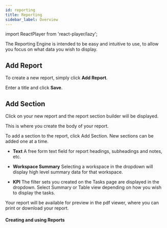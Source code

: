 ```yaml
---
id: reporting
title: Reporting
sidebar_label: Overview
---
```


import ReactPlayer from 'react-player/lazy';

The Reporting Engine is intended to be easy and intuitive to use, to allow you focus on what data you wish to display.

## Add Report

To create a new report, simply click **Add Report**.

Enter a title and click **Save**.

## Add Section

Click on your new report and the report section builder will be displayed.


This is where you create the body of your report.


To add a section to the report, click Add Section. New sections can be added one at a time.

- **Text**
A free form text field for report headings, subheadings and notes, etc.


- **Workspace Summary**
Selecting a workspace in the dropdown will display high level summary data for that workspace.

- **KPI**
The filter sets you created on the Tasks page are displayed in the dropdown. Select Summary or Table view depending on how you wish to display the tasks.

Your report will be available for preview in the pdf viewer, where you can print or download your report.


#### Creating and using Reports

  <ReactPlayer 
  url='https://vimeo.com/540630100/9912b91809'
  width="100%"
  controls="true"/>    

<br/>
<br/>
